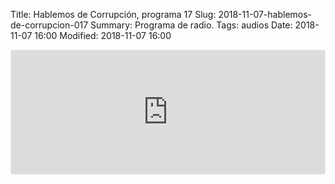 Title: Hablemos de Corrupción, programa 17
Slug: 2018-11-07-hablemos-de-corrupcion-017
Summary: Programa de radio.
Tags: audios
Date: 2018-11-07 16:00
Modified: 2018-11-07 16:00


<iframe id='audio_35804034' frameborder='0' allowfullscreen='' scrolling='no' height='200' style='border:1px solid #EEE; box-sizing:border-box; width:100%;' src="https://mx.ivoox.com/es/player_ej_35804034_4_1.html?c1=ff6600"></iframe>
